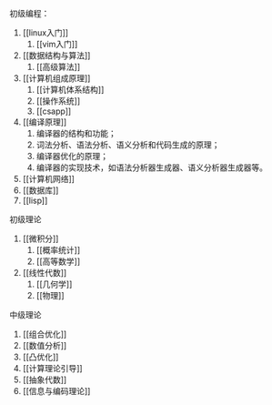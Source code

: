 
初级编程：
1.  [[linux入门]]
	1. [[vim入门]]
2. [[数据结构与算法]]
	1. [[高级算法]]
3. [[计算机组成原理]]
	1. [[计算机体系结构]]
	2. [[操作系统]]
	3. [[csapp]]
4. [[编译原理]] 
	1. 编译器的结构和功能； 
	2. 词法分析、语法分析、语义分析和代码生成的原理； 
	3. 编译器优化的原理； 
	4. 编译器的实现技术，如语法分析器生成器、语义分析器生成器等。
5. [[计算机网络]]
6. [[数据库]]
7. [[lisp]]

初级理论
1. [[微积分]]
	1. [[概率统计]]
	2. [[高等数学]]
2. [[线性代数]]
	1. [[几何学]]
	2. [[物理]]

中级理论
1. [[组合优化]]
2. [[数值分析]]
3. [[凸优化]]
4. [[计算理论引导]]
5. [[抽象代数]]
6. [[信息与编码理论]]


